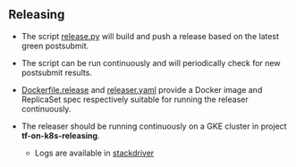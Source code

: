 ## Releasing

* The script [release.py](../py/release.py) will build and push a release
  based on the latest green postsubmit.

* The script can be run continuously and will periodically check for new
  postsubmit results.

* [Dockerfile.release](Dockerfile.release) and [releaser.yaml](releaser.yaml)
  provide a Docker image and ReplicaSet spec respectively suitable for running
  the releaser continuously.

* The releaser should be running continuously on a GKE cluster in project
  **tf-on-k8s-releasing**.
    * Logs are available in [stackdriver](https://console.cloud.google.com/logs/viewer?project=tf-on-k8s-releasing&minLogLevel=0&expandAll=false&timestamp=2017-10-30T16:52:47.000000000Z&dateRangeStart=2017-10-30T15:54:39.682Z&interval=PT2H&resource=container%2Fcluster_name%2Freleasing%2Fnamespace_id%2Fdefault)
